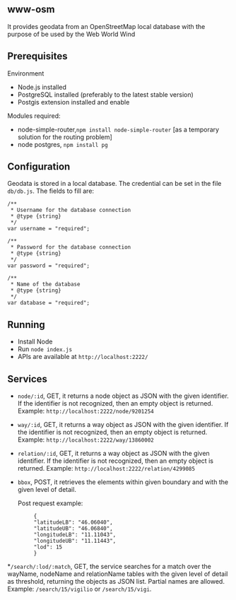 ## www-osm

It provides geodata from an OpenStreetMap local database with the purpose of be used by the Web World Wind

## Prerequisites
Environment
* Node.js installed
* PostgreSQL installed (preferably to the latest stable version)
* Postgis extension installed and enable

Modules required:
* node-simple-router,`npm install node-simple-router` [as a temporary solution for the routing problem]
* node postgres, `npm install pg`

## Configuration

Geodata is stored in a local database. The credential can be set in the file `db/db.js`.
The fields to fill are:
```
/**
 * Username for the database connection
 * @type {string}
 */
var username = "required";

/**
 * Password for the database connection
 * @type {string}
 */
var password = "required";

/**
 * Name of the database
 * @type {string}
 */
var database = "required"; 
```

## Running

* Install Node
* Run `node index.js`
* APIs are available at `http://localhost:2222/`

## Services

* `node/:id`, GET, it returns a node object as JSON with the given identifier. If the identifier is not recognized, then an empty object is returned. Example: `http://localhost:2222/node/9201254`
* `way/:id`, GET,  it returns a way object as JSON with the given identifier. If the identifier is not recognized, then an empty object is returned. Example: `http://localhost:2222/way/13860002`
* `relation/:id`, GET, it returns a way object as JSON with the given identifier. If the identifier is not recognized, then an empty object is returned. Example: `http://localhost:2222/relation/4299085`
* `bbox`, POST, it retrieves the elements within given boundary and with the given level of detail.

    Post request example:
    ```
         {
         "latitudeLB": "46.06040",
         "latitudeUB": "46.06840",
         "longitudeLB": "11.11043",
         "longitudeUB": "11.11443",
         "lod": 15
         }
    ```
*`/search/:lod/:match`, GET, the service searches for a match over the wayName, nodeName and relationName tables with the given level of detail as threshold, returning the objects as JSON list. Partial names are allowed. Example: `/search/15/vigilio` or `/search/15/vigi`.
